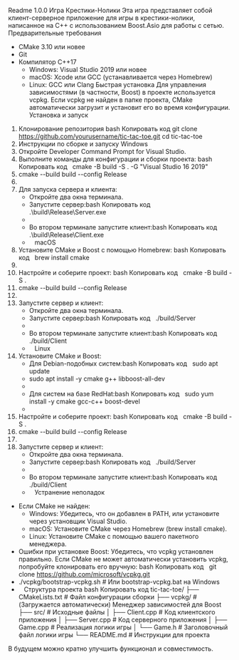 Readme 1.0.0
Игра Крестики-Нолики
Эта игра представляет собой клиент-серверное приложение для игры в крестики-нолики, написанное на C++ с использованием Boost.Asio для работы с сетью.
Предварительные требования
* CMake 3.10 или новее
* Git
* Компилятор C++17
    * Windows: Visual Studio 2019 или новее
    * macOS: Xcode или GCC (устанавливается через Homebrew)
    * Linux: GCC или Clang
Быстрая установка
Для управления зависимостями (в частности, Boost) в проекте используется vcpkg. Если vcpkg не найден в папке проекта, CMake автоматически загрузит и установит его во время конфигурации.
Установка и запуск
1. Клонирование репозитория
bash
Копировать код
git clone https://github.com/yourusername/tic-tac-toe.git
cd tic-tac-toe
2. Инструкции по сборке и запуску
Windows
1. Откройте Developer Command Prompt for Visual Studio.
2. Выполните команды для конфигурации и сборки проекта: bash Копировать код   cmake -B build -S . -G "Visual Studio 16 2019"
3. cmake --build build --config Release
4.   
5. Для запуска сервера и клиента:
    * Откройте два окна терминала.
    * Запустите сервер:bash Копировать код   .\build\Release\Server.exe
    *   
    * Во втором терминале запустите клиент:bash Копировать код   .\build\Release\Client.exe
    *   
macOS
1. Установите CMake и Boost с помощью Homebrew: bash Копировать код   brew install cmake
2.   
3. Настройте и соберите проект: bash Копировать код   cmake -B build -S .
4. cmake --build build --config Release
5.   
6. Запустите сервер и клиент:
    * Откройте два окна терминала.
    * Запустите сервер:bash Копировать код   ./build/Server
    *   
    * Во втором терминале запустите клиент:bash Копировать код   ./build/Client
    *   
Linux
1. Установите CMake и Boost:
    * Для Debian-подобных систем:bash Копировать код   sudo apt update
    * sudo apt install -y cmake g++ libboost-all-dev
    *   
    * Для систем на базе RedHat:bash Копировать код   sudo yum install -y cmake gcc-c++ boost-devel
    *   
2. Настройте и соберите проект: bash Копировать код   cmake -B build -S .
3. cmake --build build --config Release
4.   
5. Запустите сервер и клиент:
    * Откройте два окна терминала.
    * Запустите сервер:bash Копировать код   ./build/Server
    *   
    * Во втором терминале запустите клиент:bash Копировать код   ./build/Client
    *   
Устранение неполадок
* Если CMake не найден:
    * Windows: Убедитесь, что он добавлен в PATH, или установите через установщик Visual Studio.
    * macOS: Установите CMake через Homebrew (brew install cmake).
    * Linux: Установите CMake с помощью вашего пакетного менеджера.
* Ошибки при установке Boost: Убедитесь, что vcpkg установлен правильно. Если CMake не может автоматически установить vcpkg, попробуйте клонировать его вручную: bash Копировать код   git clone https://github.com/microsoft/vcpkg.git
* ./vcpkg/bootstrap-vcpkg.sh  # Или bootstrap-vcpkg.bat на Windows
*   
Структура проекта
bash
Копировать код
tic-tac-toe/
├── CMakeLists.txt       # Файл конфигурации сборки
├── vcpkg/               # (Загружается автоматически) Менеджер зависимостей для Boost
├── src/                 # Исходные файлы
│   ├── Client.cpp       # Код клиентского приложения
│   ├── Server.cpp       # Код серверного приложения
│   ├── Game.cpp         # Реализация логики игры
│   └── Game.h           # Заголовочный файл логики игры
└── README.md            # Инструкции для проекта

В будущем можно кратно улучшить функционал и совместимость.
